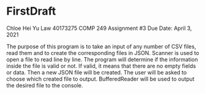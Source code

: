 # FirstDraft


 Chloe Hei Yu Law
 40173275
 COMP 249 Assignment #3
 Due Date: April 3, 2021
 
 The purpose of this program is to take an input of any number of CSV files, read them and to create the corresponding files in JSON.
 Scanner is used to open a file to read line by line.
 The program will determine if the information inside the file is valid or not. If valid, it means that there are no empty fields or data.
 Then a new JSON file will be created.
 The user will be asked to choose which created file to output.
 BufferedReader will be used to output the desired file to the console.
 
 
